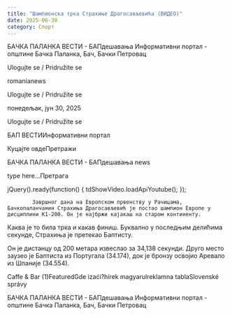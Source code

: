```yaml
---
title: "Шампионска трка Страхиње Драгосављевића (ВИДЕО)"
date: 2025-06-30
category: Спорт
---
```


БАЧКА ПАЛАНКА ВЕСТИ - БАПдешавања Информативни портал - општине Бачка Паланка, Бач, Бачки Петровац

Ulogujte se / Pridružite se

romanianews

Ulogujte se / Pridružite se

понедељак, јун 30, 2025

Ulogujte se / Pridružite se

БАП ВЕСТИИнформативни портал

Куцајте овдеПретражи

БАЧКА ПАЛАНКА ВЕСТИ - БАПдешавања news

type here...Претрага

jQuery().ready(function() {
                            tdShowVideo.loadApiYoutube(); 
                        });
                        
                    
            Завршног дана на Европском првенству у Рачицама, Бачкопаланчанин Страхиња Драгосављевић је постао шампион Европе у дисциплини К1-200. Он је најбржи кајакаш на старом континенту.

Каква је то била трка и какав финиш. Буквално у последњим делићима секунде, Страхиња је претекао Баптисту.


Он је дистанцу од 200 метара извеслао за 34,138 секунди. Друго место заузео је Баптиста из Португала (34.174), док је бронзу освојио Аревало из Шпаније (34.554).

Caffe & Bar (1)FeaturedGde izaći?hírek magyarulreklamna tablaSlovenské správy

БАЧКА ПАЛАНКА ВЕСТИ - БАПдешавања Информативни портал - општине Бачка Паланка, Бач, Бачки Петровац
